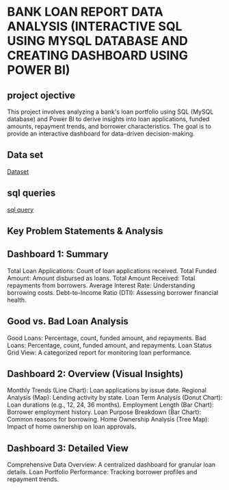# BANK LOAN REPORT DATA ANALYSIS (INTERACTIVE SQL USING MYSQL DATABASE AND CREATING DASHBOARD USING POWER BI)
## project ojective 
This project involves analyzing a bank's loan portfolio using SQL (MySQL database) and Power BI to derive insights into loan applications, funded amounts, repayment trends, and borrower characteristics. The goal is to provide an interactive dashboard for data-driven decision-making.
## Data set
<a href="https://github.com/gayuviji07/bank-loan-report/blob/main/financial_loan.csv">Dataset</a>
## sql queries
<a href="https://github.com/gayuviji07/bank-loan-report/blob/main/financial_loan.sql">sql query</a>
## Key Problem Statements & Analysis
## Dashboard 1: Summary
Total Loan Applications: Count of loan applications received.
Total Funded Amount: Amount disbursed as loans.
Total Amount Received: Total repayments from borrowers.
Average Interest Rate: Understanding borrowing costs.
Debt-to-Income Ratio (DTI): Assessing borrower financial health.
## Good vs. Bad Loan Analysis
Good Loans: Percentage, count, funded amount, and repayments.
Bad Loans: Percentage, count, funded amount, and repayments.
Loan Status Grid View: A categorized report for monitoring loan performance.
## Dashboard 2: Overview (Visual Insights)
Monthly Trends (Line Chart): Loan applications by issue date.
Regional Analysis (Map): Lending activity by state.
Loan Term Analysis (Donut Chart): Loan durations (e.g., 12, 24, 36 months).
Employment Length (Bar Chart): Borrower employment history.
Loan Purpose Breakdown (Bar Chart): Common reasons for borrowing.
Home Ownership Analysis (Tree Map): Impact of home ownership on loan approvals.
## Dashboard 3: Detailed View
Comprehensive Data Overview: A centralized dashboard for granular loan details.
Loan Portfolio Performance: Tracking borrower profiles and repayment trends.

